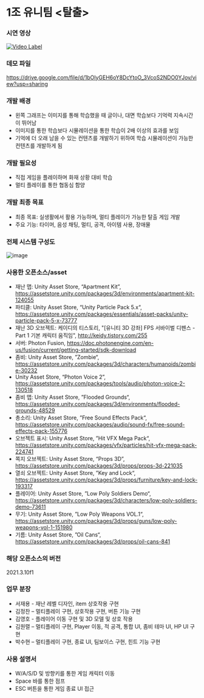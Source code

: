 # 1조 유니팀 <탈출>

### 시연 영상
[![Video Label](http://img.youtube.com/vi/CoXYucQHY7w/0.jpg)](https://youtu.be/CoXYucQHY7w)

### 데모 파일
https://drive.google.com/file/d/1bOlyGEH6oY8DcYtoO_3VcoS2NDO0YJov/view?usp=sharing

### 개발 배경
- 왼쪽 그래프는 이미지를 통해 학습했을 때 글이나, 대면 학습보다 기억력 지속시간이 뛰어남
- 이미지를 통한 학습보다 시뮬레이션을 통한 학습이 2배 이상의 효과를 보임
- 기억에 더 오래 남을 수 있는 컨텐츠를 개발하기 위하여 학습 시뮬레이션이 가능한 컨텐츠를 개발하게 됨

### 개발 필요성
- 직접 게임을 플레이하며 화재 상황 대비 학습
- 멀티 플레이를 통한 협동심 함양

### 개발 최종 목표
- 최종 목표: 실생활에서 활용 가능하며, 멀티 플레이가 가능한 탈출 게임 개발
- 주요 기능: 타이머, 음성 채팅, 멀티, 공격, 아이템 사용, 장애물

### 전체 시스템 구성도
![image](https://user-images.githubusercontent.com/63187994/206101695-dccde787-fa71-4674-826c-f1d548c0a6f2.png)

### 사용한 오픈소스/asset
- 재난 맵: Unity Asset Store, “Apartment Kit”, https://assetstore.unity.com/packages/3d/environments/apartment-kit-124055
- 파티클: Unity Asset Store, “Unity Particle Pack 5.x“, https://assetstore.unity.com/packages/essentials/asset-packs/unity-particle-pack-5-x-73777
- 재난 3D 오브젝트: 케이디의 티스토리, "[유니티 3D 강좌] FPS 서바이벌 디펜스 - Part 1 기본 캐릭터 움직임", http://keidy.tistory.com/255
- 서버: Photon Fusion, https://doc.photonengine.com/en-us/fusion/current/getting-started/sdk-download
- 좀비: Unity Asset Store, ”Zombie“, https://assetstore.unity.com/packages/3d/characters/humanoids/zombie-30232
- Unity Asset Store, “Photon Voice 2”, https://assetstore.unity.com/packages/tools/audio/photon-voice-2-130518
- 좀비 맵: Unity Asset Store, ”Flooded Grounds“, https://assetstore.unity.com/packages/3d/environments/flooded-grounds-48529
- 총소리: Unity Asset Store, ”Free Sound Effects Pack“, https://assetstore.unity.com/packages/audio/sound-fx/free-sound-effects-pack-155776
- 오브젝트 표시: Unity Asset Store, ”Hit VFX Mega Pack“, https://assetstore.unity.com/packages/vfx/particles/hit-vfx-mega-pack-224741
- 쪽지 오브젝트: Unity Asset Store, “Props 3D”, https://assetstore.unity.com/packages/3d/props/props-3d-221035
- 열쇠 오브젝트: Unity Asset Store, ”Key and Lock“, https://assetstore.unity.com/packages/3d/props/furniture/key-and-lock-193317
- 플레이어: Unity Asset Store, ”Low Poly Soldiers Demo“, https://assetstore.unity.com/packages/3d/characters/low-poly-soldiers-demo-73611
- 무기: Unity Asset Store, ”Low Poly Weapons VOL.1“, https://assetstore.unity.com/packages/3d/props/guns/low-poly-weapons-vol-1-151980
- 기름: Unity Asset Store, ”Oil Cans“, https://assetstore.unity.com/packages/3d/props/oil-cans-841

### 해당 오픈소스의 버전
2021.3.10f1

### 업무 분장
- 서재용 - 재난 레벨 디자인, item 상호작용 구현
- 김정찬 – 멀티플레이 구현, 상호작용 구현, 버튼 기능 구현
- 김영호 - 플레이어 이동 구현 및 3D 모델 및 상호 작용
- 김원렬 – 멀티플레이 구현, Player 이동, 적 공격, 통합 UI, 좀비 테마 UI, HP UI 구현
- 박수현 – 멀티플레이 구현, 종료 UI, 팀보이스 구현, 힌트 기능 구현

### 사용 설명서
- W/A/S/D 및 방향키를 통한 게임 캐릭터 이동
- Space 바를 통한 점프
- ESC 버튼을 통한 게임 종료 UI 접근



